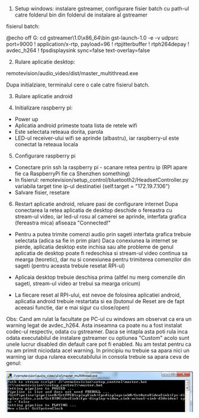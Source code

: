 1. Setup windows: instalare gstreamer, configurare fisier batch cu path-ul catre folderul bin din folderul de instalare al gstreamer

fisierul batch:


@echo off
G:
cd gstreamer\1.0\x86_64\bin
gst-launch-1.0 -e -v udpsrc port=9000 ! application/x-rtp, payload=96 ! rtpjitterbuffer ! rtph264depay ! avdec_h264 ! fpsdisplaysink sync=false text-overlay=false


2. Rulare aplicatie desktop:

remotevision/audio_video/dist/master_multithread.exe

Dupa initialziare, terminalul cere o cale catre fisierul batch.

3. Rulare aplicatie android

4. Initializare raspberry pi:
- Power up
- Aplicatia android primeste toata lista de retele wifi
- Este selectata reteaua dorita, parola
- LED-ul receiver-ului wifi se aprinde (albastru), iar raspberry-ul este conectat la reteaua locala

5. Configurare raspberry pi
- Conectare prin ssh la raspberry pi - scanare retea pentru ip (RPI apare fie ca RaspberryPi fie ca Shenzhen something)
- In fisierul: remotevision/setup_control/bluetooth2/HeadsetController.py
variabila target tine ip-ul destinatiei (self.target = "172.19.7.106")
- Salvare fisier, resetare

6. Restart aplicatie android, reluare pasi de configurare internet
Dupa conectarea la retea aplicatia de desktop deschide o fereastra cu stream-ul video, iar led-ul rosu al camerei se aprinde, interfata grafica (fereastra mica) afiseaza "Connected!"



- Pentru a putea trimite comenzi audio prin sageti interfata grafica trebuie selectata (adica sa fie in prim plan)
Daca conexiunea la internet se pierde, aplicatia desktop este inchisa sau alte probleme de genul aplicatia de desktop poate fi redeschisa si stream-ul video continua sa mearga (teoretic), dar nu si conexiunea pentru trimiterea comenzilor din sageti (pentru aceasta trebuie resetat RPI-ul)

- Aplicaia desktop trebuie deschisa prima (altfel nu merg comenzile din sageti, stream-ul video ar trebui sa mearga oricum)

- La fiecare reset al RPI-ului, est nevoe de folosirea aplicatiei android, aplicatia android trebuie restartata si ea (butonul de Reset are de fapt aceeasi functie, dar e mai sigur cu close/open)


Obs:
Cand am rulat la facultate pe PC-ul cu windows am observat ca era un warning legat de avdec_h264. Asta inseamna ca poate nu a fost instalat codec-ul respectiv, odata cu gstreamer. Daca se intapla asta poti rula inca odata executabilul de instalare gstreamer cu optiunea "Custom" acolo sunt unele lucrur disabled din default care pot fi enabled. Nu am testat pentru ca nu am primit niciodata acel warning. In principiu nu trebuie sa apara nici un warning iar dupa rularea executabilului in consola trebuie sa apara ceva de genul:

![alt text](https://github.com/VoltBit/remotevision/blob/master/ss.PNG)


